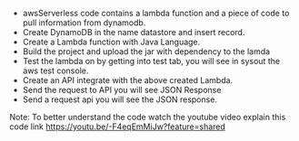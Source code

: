 - awsServerless code contains a lambda function and a piece of code to pull information from dynamodb.
- Create DynamoDB in the name datastore and insert record.
- Create a Lambda function with Java Language.
- Build the project and upload the jar with dependency to the lamda
- Test the lambda on by getting into test tab, you will see in sysout the aws test console.
- Create an API integrate with the above created Lambda.
- Send the request to API you will see JSON Response
- Send a request api you will see the JSON response.


Note: To better understand the code watch the youtube video explain this code link https://youtu.be/-F4eqEmMiJw?feature=shared
